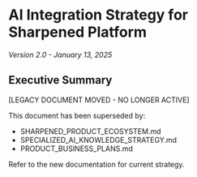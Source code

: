 # AI Integration Strategy for Sharpened Platform

*Version 2.0 - January 13, 2025*

## Executive Summary

[LEGACY DOCUMENT MOVED - NO LONGER ACTIVE]

This document has been superseded by:
- SHARPENED_PRODUCT_ECOSYSTEM.md
- SPECIALIZED_AI_KNOWLEDGE_STRATEGY.md
- PRODUCT_BUSINESS_PLANS.md

Refer to the new documentation for current strategy.